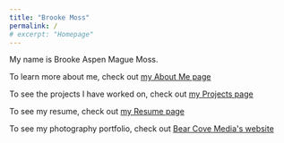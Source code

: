 ```yaml
---
title: "Brooke Moss"
permalink: /
# excerpt: "Homepage"
---
```


My name is Brooke Aspen Mague Moss.<a rel="me" href="https://mastodon.gizm0.dev/@brooke"></a>

To learn more about me, check out [my About Me page](https://www.brookem.dev/about)

To see the projects I have worked on, check out [my Projects page](https://www.brookem.dev/projects)

To see my resume, check out [my Resume page](https://www.brookem.dev/resume)

To see my photography portfolio, check out [Bear Cove Media's website](https://bearcove.media)
